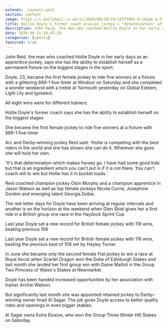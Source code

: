 ```yaml
---
extends: _layouts.post
section: content
image: https://i.dailymail.co.uk/1s/2020/08/30/19/32573962-0-image-a-5_1598812594232.jpg 
title: Hollie Doyle's former coach praises jockey's 'determination' after she rode five winners at fixture 
description: John Reid, the man who coached Hollie Doyle in her early days as an apprentice jockeys, says she has the ability to establish herself as a permanent fixture on the biggest stages in the sport. 
date: 2020-08-31-19-47-24 
categories: [sports] 
featured: true 
--- 
```

John Reid, the man who coached Hollie Doyle in her early days as an apprentice jockey, says she has the ability to establish herself as a permanent fixture on the biggest stages in the sport.

Doyle, 23, became the first female jockey to ride five winners at a fixture with a glittering 889-1 five-timer at Windsor on Saturday and she completed a wonder weekend with a treble at Yarmouth yesterday on Global Esteem, Light Lily and Igotatext.

All eight wins were for different trainers.

Hollie Doyle's former coach says she has the ability to establish herself on the biggest stages

She became the first female jockey to ride five winners at a fixture with 889-1 five-timer

Arc and Derby-winning jockey Reid said: 'Hollie is competing with the best riders in the world and she has shown she can do it. Wherever she goes she will hold her own.

'It's that determination which makes horses go. I have had some good kids but that is an ingredient which you can't put in if it is not there. You can't coach will to win but Hollie has it in bucket loads.'

Reid coached champion jockey Oisin Murphy and a champion apprentice in Jason Watson as well as top female jockeys Nicola Currie, Josephine Gordon and emerging talent Georgia Dobie.

The red-letter days for Doyle have been arriving at regular intervals and another is on the horizon at the weekend when Glen Shiel gives her a first ride in a British group one race in the Haydock Sprint Cup.

Last year Doyle set a new record for British female jockey with 116 wins, beating previous 106

Last year Doyle set a new record for British female jockey with 116 wins, beating the previous best of 106 set by Hayley Turner.

In June she became only the second female Flat jockey to win a race at Royal Ascot when Scarlet Dragon won the Duke of Edinburgh Stakes and last month she landed her first group win with Dame Malliot in the Group Two Princess of Wales's Stakes at Newmarket.

Doyle has been handed increased opportunities by her association with trainer Archie Watson.

But significantly last month she was appointed retained jockey to Derby-winning owner Imad Al Sagar. The job gives Doyle access to better quality rides and openings in even bigger stables.

Al Sagar owns Extra Elusive, who won the Group Three Winter Hill Stakes on Saturday.

